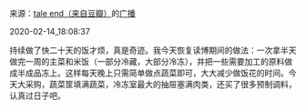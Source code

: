 来源：[tale end（来自豆瓣）](https://www.douban.com/people/taleending/)的[广播](https://www.douban.com/people/taleending/status/2810692727/)


2020-02-14_18:08:37


持续做了快二十天的饭才烦，真是奇迹。我今天恢复读博期间的做法：一次拿半天做完一周的主菜和米饭（一部分冷藏，大部分冷冻），并把一些需要加工的原料做成半成品冻上。这样每天晚上只需简单做点蔬菜即可，大大减少做饭花的时间。今天大采购，蔬菜筐填满蔬菜，冷冻室最大的抽屉塞满肉类，还买了很多预制调料，认真过日子吧。
